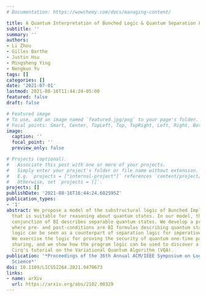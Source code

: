 ```yaml
---
# Documentation: https://wowchemy.com/docs/managing-content/

title: A Quantum Interpretation of Bunched Logic & Quantum Separation Logic
subtitle: ''
summary: ''
authors:
- Li Zhou
- Gilles Barthe
- Justin Hsu
- Mingsheng Ying
- Nengkun Yu
tags: []
categories: []
date: '2021-07-01'
lastmod: 2021-08-16T11:44:24-05:00
featured: false
draft: false

# Featured image
# To use, add an image named `featured.jpg/png` to your page's folder.
# Focal points: Smart, Center, TopLeft, Top, TopRight, Left, Right, BottomLeft, Bottom, BottomRight.
image:
  caption: ''
  focal_point: ''
  preview_only: false

# Projects (optional).
#   Associate this post with one or more of your projects.
#   Simply enter your project's folder or file name without extension.
#   E.g. `projects = ["internal-project"]` references `content/project/deep-learning/index.md`.
#   Otherwise, set `projects = []`.
projects: []
publishDate: '2021-08-16T16:44:24.602595Z'
publication_types:
- '1'
abstract: We propose a model of the substructural logic of Bunched Implications (BI)
  that is suitable for reasoning about quantum states. In our model, the separating
  conjunction of BI describes separable quantum states. We develop a program logic
  where pre- and post-conditions are BI formulas describing quantum states---the program
  logic can be seen as a counterpart of separation logic for imperative quantum programs.
  We exercise the logic for proving the security of quantum one-time pad and secret
  sharing, and we show how the program logic can be used to discover a flaw in Google
  Cirq's tutorial on the Variational Quantum Algorithm (VQA).
publication: '*Proceedings of the 36th Annual ACM/IEEE Symposium on Logic in Computer
  Science*'
doi: 10.1109/LICS52264.2021.9470673
links:
- name: arXiv
  url: https://arxiv.org/abs/2102.00329
---
```

